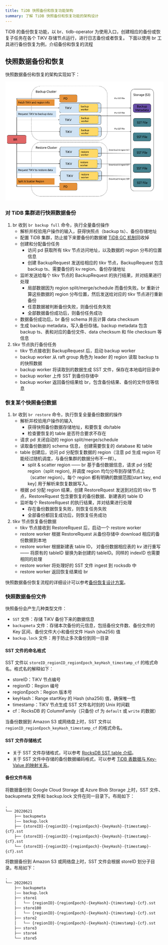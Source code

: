 ```yaml
---
title: TiDB 快照备份和恢复功能架构
summary: 了解 TiDB 快照备份和恢复功能的架构设计
---
```


TiDB 的备份恢复功能，以 br、tidb-operator 为使用入口，创建相应的备份或恢复子任务在各个 TiKV 存储节点运行，进行日志备份或者恢复。 下面以使用 br 工具进行备份恢复为例，介绍备份和恢复的流程

## 快照数据备份和恢复

快照数据备份和恢复的架构实现如下：

![BR snapshot backup and restore architecture](/media/br/br-snapshot-arch.png)

### 对 TiDB 集群进行快照数据备份

1. br 收到 `br backup full` 命令，执行全量备份操作
   - 解析并校验用户操作的输入，获得快照点（backup ts）、备份存储地址
   - 配置 TiDB 集群，防止接下来要备份的数据被 [TiDB GC 机制](/garbage-collection-overview.md)回收掉
   - 创建和分配备份任务
     - 访问 pd 获取所有 tikv 节点访问地址，以及数据的 region 分布的位置信息
     - 创建 BackupRequest 发送给相应的 tikv 节点，BackupRequest 包含 backup ts、需要备份的 kv region、备份存储地址
   - 监听发送给每个 tikv 节点的 BackupRequest 的执行结果，并对结果进行处理
     - 局部数据因为 region split/merge/schedule 而备份失败。br 重新计算这些数据的 region 分布位置，然后发送给对应的 tikv 节点进行重新备份
     - 任意数据被判断备份失败，则备份任务失败
     - 全部数据备份成功后，则备份任务成功
   - 数据备份成功后，br 备份 schema 并且计算 data checksum
   - 生成 backup metadata，写入备份存储。backup metadata 包含 backup ts、表和对应的备份文件、data checksum 和 file checksum 等信息
2. tikv 节点执行备份任务
   - tikv 节点接收到 BackupRequest 后，启动 backup worker
   - backup worker 从 raft group 角色为 leader 的 region 读取 backup ts 的快照数据
   - backup worker 将读取到的数据生成 SST 文件，保存在本地临时目录中
   - backup worker 上传 SST 到备份存储中
   - backup worker 返回备份结果给 br，包含备份结果、备份的文件信等信息

### 恢复某个快照备份数据

1. br 收到 `br restore` 命令，执行恢复全量备份数据的操作
   - 解析并校验用户操作的输入
     - 获得快照备份数据存储地址，和要恢复 db/table
     - 检查要恢复的 table 是否符合要求不存在
   - 请求 pd 关闭自动的 region split/merge/schedule
   - 读取备份数据的 schema 信息， 创建需要恢复的 database 和 table
   - table 创建后，访问 pd 分配恢复数据的 region（注意 pd 生成 region 可能经过随机调度，与备份集群的数据分布不一样）。
     - split & scatter region —— br 基于备份数据信息，请求 pd 分配 region（split region), 并调度 region 均匀分布到存储节点上（scatter region）。每个 region 都有明确的数据范围[start key, end key] 用于解析来恢复数据写入。
   - 根据 pd 分配 region 结果，创建 RestoreRquest 发送到对应的 tikv 节点，RestoreRquest 包含要恢复的备份数据、新建表的 table ID
   - 监听每个 RestoreRquest 的执行结果，并对结果进行处理
     - 存在备份数据恢复失败，则恢复任务失败
     - 全部备份都回复成功后，则恢复任务成功
2. tikv 节点恢复备份数据
   - tikv 节点接收到 RestoreRquest 后，启动一个 restore worker
   - restore worker 根据 RestoreRquest 从备份存储中 download 相应的备份数据到本地
   - restore worker 根据新建表 table ID， 对备份数据相应表的 kv 进行重写 —— 将原有的 tableID 替换为新创建的 tableID。同样的 indexID 也需要相同的处理
   - restore worker 将处理好的 SST 文件 ingest 到 rocksdb 中
   - restore worker 返回恢复结果给 br

快照数据备份恢复流程的详细设计可以参考[备份恢复设计方案](https://github.com/pingcap/tidb/blob/master/br/docs/cn/2019-08-05-new-design-of-backup-restore.md)。

### 快照数据备份文件

快照备份会产生几种类型文件：

- `SST` 文件：存储 TiKV 备份下来的数据信息
- `backupmeta` 文件：存储本次备份的元信息，包括备份文件数、备份文件的 Key 区间、备份文件大小和备份文件 Hash (sha256) 值
- `backup.lock` 文件：用于防止多次备份到同一目录

#### SST 文件的命名格式

SST 文件以 `storeID_regionID_regionEpoch_keyHash_timestamp_cf` 的格式命名。格式名的解释如下：

- storeID：TiKV 节点编号
- regionID：Region 编号
- regionEpoch：Region 版本号
- keyHash：Range startKey 的 Hash (sha256) 值，确保唯一性
- timestamp：TiKV 节点生成 SST 文件名时刻的 Unix 时间戳
- cf：RocksDB 的 ColumnFamily（只备份 cf 为 `default` 或 `write` 的数据）

当备份数据到 Amazon S3 或网络盘上时，SST 文件以 `regionID_regionEpoch_keyHash_timestamp_cf` 的格式命名。

#### SST 文件存储格式

- 关于 SST 文件存储格式，可以参考 [RocksDB SST table 介绍](https://github.com/facebook/rocksdb/wiki/Rocksdb-BlockBasedTable-Format)。
- 关于 SST 文件中存储的备份数据编码格式，可以参考 [TiDB 表数据与 Key-Value 的映射关系](/tidb-computing.md#表数据与-key-value-的映射关系)。

#### 备份文件布局

将数据备份到 Google Cloud Storage 或 Azure Blob Storage 上时，SST 文件、 backupmeta 文件和 backup.lock 文件在同一目录下。布局如下：

```
.
└── 20220621
    ├── backupmeta
    |—— backup.lock
    ├── {storeID}-{regionID}-{regionEpoch}-{keyHash}-{timestamp}-{cf}.sst
    ├── {storeID}-{regionID}-{regionEpoch}-{keyHash}-{timestamp}-{cf}.sst
    └── {storeID}-{regionID}-{regionEpoch}-{keyHash}-{timestamp}-{cf}.sst
```

将数据备份到 Amazon S3 或网络盘上时，SST 文件会根据 storeID 划分子目录。布局如下：

```
.
└── 20220621
    ├── backupmeta
    |—— backup.lock
    ├── store1
    │   └── {regionID}-{regionEpoch}-{keyHash}-{timestamp}-{cf}.sst
    ├── store100
    │   └── {regionID}-{regionEpoch}-{keyHash}-{timestamp}-{cf}.sst
    ├── store2
    │   └── {regionID}-{regionEpoch}-{keyHash}-{timestamp}-{cf}.sst
    ├── store3
    ├── store4
    └── store5
```
